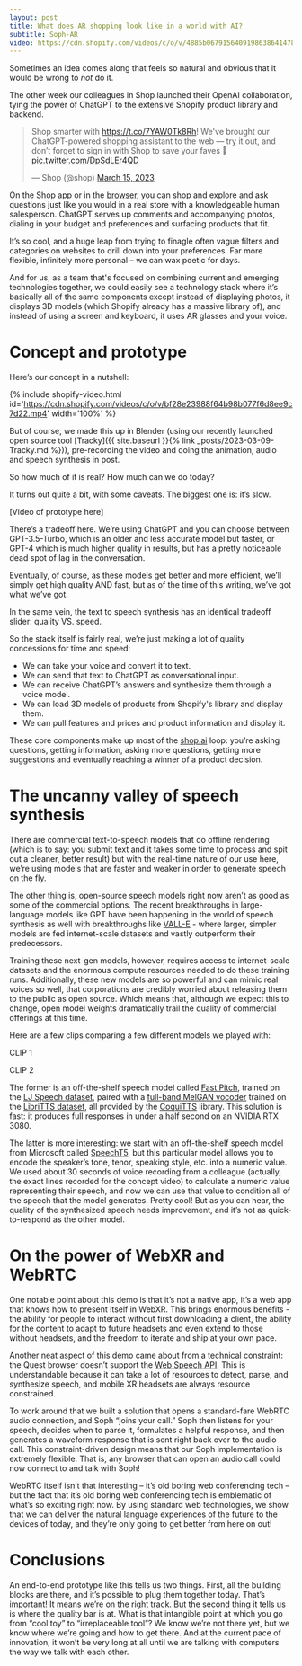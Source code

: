 ```yaml
---
layout: post
title: What does AR shopping look like in a world with AI?
subtitle: Soph-AR
video: https://cdn.shopify.com/videos/c/o/v/4885b0679156409198638641478dea2b.mp4
---
```


Sometimes an idea comes along that feels so natural and obvious that it would be wrong to _not_ do it.

The other week our colleagues in Shop launched their OpenAI collaboration, tying the power of ChatGPT to the extensive Shopify product library and backend.

<div class="tweet-wrapper">
<blockquote class="twitter-tweet"><p lang="en" dir="ltr">Shop smarter with <a href="https://t.co/7YAW0Tk8Rh">https://t.co/7YAW0Tk8Rh</a>! We&#39;ve brought our ChatGPT-powered shopping assistant to the web — try it out, and don’t forget to sign in with Shop to save your faves 💜 <a href="https://t.co/DpSdLEr4QD">pic.twitter.com/DpSdLEr4QD</a></p>&mdash; Shop (@shop) <a href="https://twitter.com/shop/status/1636022946127831040?ref_src=twsrc%5Etfw">March 15, 2023</a></blockquote> <script async src="https://platform.twitter.com/widgets.js" charset="utf-8"></script></div>

On the Shop app or in the [browser](https://shop.app/ai/), you can shop and explore and ask questions just like you would in a real store with a knowledgeable human salesperson. ChatGPT serves up comments and accompanying photos, dialing in your budget and preferences and surfacing products that fit.

It’s so cool, and a huge leap from trying to finagle often vague filters and categories on websites to drill down into your preferences. Far more flexible, infinitely more personal – we can wax poetic for days.

And for us, as a team that's focused on combining current and emerging technologies together, we could easily see a technology stack where it’s basically all of the same components except instead of displaying photos, it displays 3D models (which Shopify already has a massive library of), and instead of using a screen and keyboard, it uses AR glasses and your voice.

# Concept and prototype

Here’s our concept in a nutshell:

{% include shopify-video.html id='https://cdn.shopify.com/videos/c/o/v/bf28e23988f64b98b077f6d8ee9c7d22.mp4' width='100%' %}

But of course, we made this up in Blender (using our recently launched open source tool [Tracky]({{ site.baseurl }}{% link _posts/2023-03-09-Tracky.md %})), pre-recording the video and doing the animation, audio and speech synthesis in post.

So how much of it is real? How much can we do today?

It turns out quite a bit, with some caveats. The biggest one is: it’s slow.

[Video of prototype here]

There’s a tradeoff here. We’re using ChatGPT and you can choose between GPT-3.5-Turbo, which is an older and less accurate model but faster, or GPT-4 which is much higher quality in results, but has a pretty noticeable dead spot of lag in the conversation.

Eventually, of course, as these models get better and more efficient, we’ll simply get high quality AND fast, but as of the time of this writing, we’ve got what we’ve got.

In the same vein, the text to speech synthesis has an identical tradeoff slider: quality VS. speed.

So the stack itself is fairly real, we’re just making a lot of quality concessions for time and speed:

- We can take your voice and convert it to text.
- We can send that text to ChatGPT as conversational input.
- We can receive ChatGPT’s answers and synthesize them through a voice model.
- We can load 3D models of products from Shopify's library and display them.
- We can pull features and prices and product information and display it.

These core components make up most of the [shop.ai](https://shop.app/ai/) loop: you’re asking questions, getting information, asking more questions, getting more suggestions and eventually reaching a winner of a product decision.

# The uncanny valley of speech synthesis

There are commercial text-to-speech models that do offline rendering (which is to say: you submit text and it takes some time to process and spit out a cleaner, better result) but with the real-time nature of our use here, we’re using models that are faster and weaker in order to generate speech on the fly.

The other thing is, open-source speech models right now aren’t as good as some of the commercial options. The recent breakthroughs in large-language models like GPT have been happening in the world of speech synthesis as well with breakthroughs like [VALL-E](https://valle-demo.github.io/) - where larger, simpler models are fed internet-scale datasets and vastly outperform their predecessors. 

Training these next-gen models, however, requires access to internet-scale datasets and the enormous compute resources needed to do these training runs. Additionally, these new models are so powerful and can mimic real voices so well, that corporations are credibly worried about releasing them to the public as open source. Which means that, although we expect this to change, open model weights dramatically trail the quality of commercial offerings at this time.

Here are a few clips comparing a few different models we played with:

CLIP 1

CLIP 2

The former is an off-the-shelf speech model called [Fast Pitch](https://arxiv.org/abs/2006.06873), trained on the [LJ Speech dataset](https://keithito.com/LJ-Speech-Dataset/), paired with a [full-band MelGAN vocoder](https://arxiv.org/abs/2005.05106) trained on the [LibriTTS dataset](https://research.google/resources/datasets/libri-tts/), all provided by the [CoquiTTS](https://github.com/coqui-ai/TTS) library. This solution is fast: it produces full responses in under a half second on an NVIDIA RTX 3080.

The latter is more interesting: we start with an off-the-shelf speech model from Microsoft called [SpeechT5](https://arxiv.org/abs/2110.07205), but this particular model allows you to encode the speaker’s tone, tenor, speaking style, etc. into a numeric value. We used about 30 seconds of voice recording from a colleague (actually, the exact lines recorded for the concept video) to calculate a numeric value representing their speech, and now we can use that value to condition all of the speech that the model generates. Pretty cool! But as you can hear, the quality of the synthesized speech needs improvement, and it’s not as quick-to-respond as the other model.

# On the power of WebXR and WebRTC

One notable point about this demo is that it’s not a native app, it’s a web app that knows how to present itself in WebXR. This brings enormous benefits - the ability for people to interact without first downloading a client, the ability for the content to adapt to future headsets and even extend to those without headsets, and the freedom to iterate and ship at your own pace.

Another neat aspect of this demo came about from a technical constraint: the Quest browser doesn’t support the [Web Speech API](https://developer.mozilla.org/en-US/docs/Web/API/Web_Speech_API). This is understandable because it can take a lot of resources to detect, parse, and synthesize speech, and mobile XR headsets are always resource constrained.

To work around that we built a solution that opens a standard-fare WebRTC audio connection, and Soph “joins your call.” Soph then listens for your speech, decides when to parse it, formulates a helpful response, and then generates a waveform response that is sent right back over to the audio call. This constraint-driven design means that our Soph implementation is extremely flexible. That is, any browser that can open an audio call could now connect to and talk with Soph!

WebRTC itself isn’t that interesting – it’s old boring web conferencing tech – but the fact that it’s old boring web conferencing tech is emblematic of what’s so exciting right now. By using standard web technologies, we show that we can deliver the natural language experiences of the future to the devices of today, and they’re only going to get better from here on out!

# Conclusions

An end-to-end prototype like this tells us two things. First, all the building blocks are there, and it’s possible to plug them together today. That’s important! It means we’re on the right track. But the second thing it tells us is where the quality bar is at. What is that intangible point at which you go from “cool toy” to “irreplaceable tool”? We know we’re not there yet, but we know where we’re going and how to get there. And at the current pace of innovation, it won’t be very long at all until we are talking with computers the way we talk with each other.
